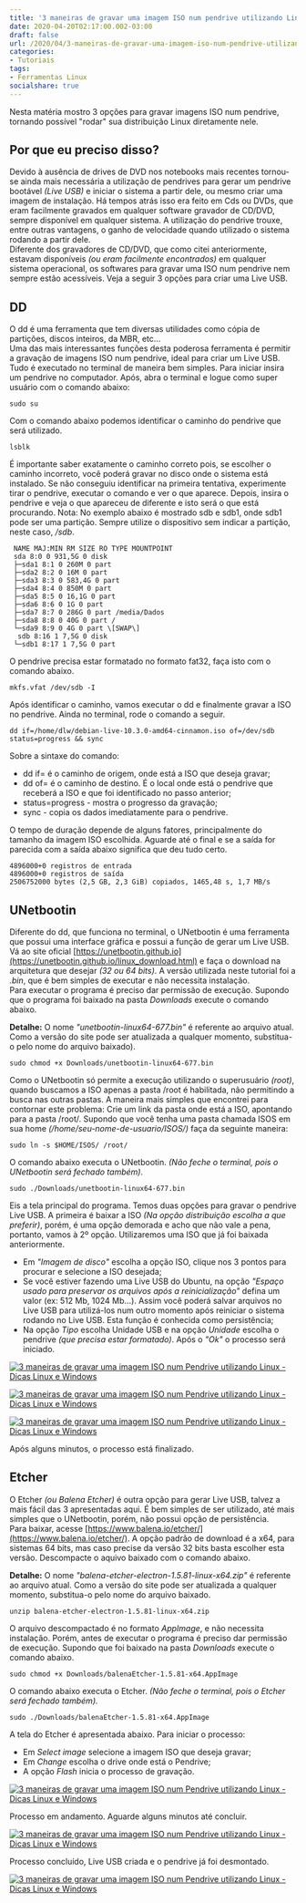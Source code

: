 ```yaml
---
title: '3 maneiras de gravar uma imagem ISO num pendrive utilizando Linux'
date: 2020-04-20T02:17:00.002-03:00
draft: false
url: /2020/04/3-maneiras-de-gravar-uma-imagem-iso-num-pendrive-utilizando-linux.html
categories:
- Tutoriais
tags: 
- Ferramentas Linux
socialshare: true
---
```


Nesta matéria mostro 3 opções para gravar imagens ISO num pendrive, tornando possível "rodar" sua distribuição Linux diretamente nele.

<!--more-->

## Por que eu preciso disso?
  
Devido à ausência de drives de DVD nos notebooks mais recentes tornou-se ainda mais necessária a utilização de pendrives para gerar um pendrive bootável _(Live USB)_ e iniciar o sistema a partir dele, ou mesmo criar uma imagem de instalação. Há tempos atrás isso era feito em Cds ou DVDs, que eram facilmente gravados em qualquer software gravador de CD/DVD, sempre disponível em qualquer sistema. A utilização do pendrive trouxe, entre outras vantagens, o ganho de velocidade quando utilizado o sistema rodando a partir dele.  
Diferente dos gravadores de CD/DVD, que como citei anteriormente, estavam disponíveis _(ou eram facilmente encontrados)_ em qualquer sistema operacional, os softwares para gravar uma ISO num pendrive nem sempre estão acessíveis. Veja a seguir 3 opções para criar uma Live USB.  

## DD
  
O dd é uma ferramenta que tem diversas utilidades como cópia de partições, discos inteiros, da MBR, etc...  
Uma das mais interessantes funções desta poderosa ferramenta é permitir a gravação de imagens ISO num pendrive, ideal para criar um Live USB.  
Tudo é executado no terminal de maneira bem simples. Para iniciar insira um pendrive no computador. Após, abra o terminal e logue como super usuário com o comando abaixo:  

`sudo su`

Com o comando abaixo podemos identificar o caminho do pendrive que será utilizado.  
  
`lsblk`

É importante saber exatamente o caminho correto pois, se escolher o caminho incorreto, você poderá gravar no disco onde o sistema está instalado. Se não conseguiu identificar na primeira tentativa, experimente tirar o pendrive, executar o comando e ver o que aparece. Depois, insira o pendrive e veja o que apareceu de diferente e isto será o que está procurando. Nota: No exemplo abaixo é mostrado sdb e sdb1, onde sdb1 pode ser uma partição. Sempre utilize o dispositivo sem indicar a partição, neste caso, _/sdb_.  
  
~~~
 NAME MAJ:MIN RM SIZE RO TYPE MOUNTPOINT  
 sda 8:0 0 931,5G 0 disk  
 ├─sda1 8:1 0 260M 0 part  
 ├─sda2 8:2 0 16M 0 part  
 ├─sda3 8:3 0 583,4G 0 part  
 ├─sda4 8:4 0 850M 0 part  
 ├─sda5 8:5 0 16,1G 0 part  
 ├─sda6 8:6 0 1G 0 part  
 ├─sda7 8:7 0 286G 0 part /media/Dados  
 ├─sda8 8:8 0 40G 0 part /  
 └─sda9 8:9 0 4G 0 part \[SWAP\]  
  sdb 8:16 1 7,5G 0 disk  
 └─sdb1 8:17 1 7,5G 0 part  
~~~
  
O pendrive precisa estar formatado no formato fat32, faça isto com o comando abaixo.  
  
`mkfs.vfat /dev/sdb -I`

Após identificar o caminho, vamos executar o dd e finalmente gravar a ISO no pendrive. Ainda no terminal, rode o comando a seguir.  
  

`dd if=/home/dlw/debian-live-10.3.0-amd64-cinnamon.iso of=/dev/sdb status=progress && sync`
  
Sobre a sintaxe do comando:  

*   dd if= é o caminho de origem, onde está a ISO que deseja gravar;
*   dd of= é o caminho de destino. É o local onde está o pendrive que receberá a ISO e que foi identificado no passo anterior;
*   status=progress - mostra o progresso da gravação;
*   sync - copia os dados imediatamente para o pendrive.

O tempo de duração depende de alguns fatores, principalmente do tamanho da imagem ISO escolhida. Aguarde até o final e se a saída for parecida com a saída abaixo significa que deu tudo certo.  
  
~~~
4896000+0 registros de entrada
4896000+0 registros de saída 
2506752000 bytes (2,5 GB, 2,3 GiB) copiados, 1465,48 s, 1,7 MB/s
~~~

## UNetbootin

Diferente do dd, que funciona no terminal, o UNetbootin é uma ferramenta que possui uma interface gráfica e possui a função de gerar um Live USB.  
Vá ao site oficial [https://unetbootin.github.io](https://unetbootin.github.io/linux_download.html) e faça o download na arquitetura que desejar _(32 ou 64 bits)_. A versão utilizada neste tutorial foi a _.bin_, que é bem simples de executar e não necessita instalação.  
Para executar o programa é preciso dar permissão de execução. Supondo que o programa foi baixado na pasta _Downloads_ execute o comando abaixo. 

**Detalhe:** O nome _"unetbootin-linux64-677.bin"_ é referente ao arquivo atual. Como a versão do site pode ser atualizada a qualquer momento, substitua-o pelo nome do arquivo baixado).
  
`sudo chmod +x Downloads/unetbootin-linux64-677.bin`

  
Como o UNetbootin só permite a execução utilizando o superusuário _(root)_, quando buscamos a ISO apenas a pasta /root é habilitada, não permitindo a busca nas outras pastas. A maneira mais simples que encontrei para contornar este problema: Crie um link da pasta onde está a ISO, apontando para a pasta /root/. Supondo que você tenha uma pasta chamada ISOS em sua home _(/home/seu-nome-de-usuario/ISOS/)_ faça da seguinte maneira:  
  
`sudo ln -s $HOME/ISOS/ /root/`
  
O comando abaixo executa o UNetbootin. _(Não feche o terminal, pois o UNetbootin será fechado também)._  

`sudo ./Downloads/unetbootin-linux64-677.bin`

Eis a tela principal do programa. Temos duas opções para gravar o pendrive Live USB. A primeira é baixar a ISO _(Na opção distribuição escolha a que preferir)_, porém, é uma opção demorada e acho que não vale a pena, portanto, vamos à 2º opção. Utilizaremos uma ISO que já foi baixada anteriormente.  

*   Em _"Imagem de disco"_ escolha a opção ISO, clique nos 3 pontos para procurar e selecione a ISO desejada;
*   Se você estiver fazendo uma Live USB do Ubuntu, na opção _"Espaço usado para preservar os arquivos após a reinicialização"_ defina um valor (ex: 512 Mb, 1024 Mb...). Assim você poderá salvar arquivos no Live USB para utilizá-los num outro momento após reiniciar o sistema rodando no Live USB. Esta função é conhecida como persistência;
*   Na opção _Tipo_ escolha Unidade USB e na opção _Unidade_ escolha o pendrive _(que precisa estar formatado)_. Após o _"Ok"_ o processo será iniciado.

[![3 maneiras de gravar uma imagem ISO num Pendrive utilizando Linux - Dicas Linux e Windows](https://1.bp.blogspot.com/-_muQ38cZ8ko/XpvW3XytiAI/AAAAAAAAOp0/exXkMDL8og0Q7T59aUdAK80G_csHocIigCNcBGAsYHQ/s1600/unet002.png "3 maneiras de gravar uma imagem ISO num Pendrive utilizando Linux - Dicas Linux e Windows")](https://1.bp.blogspot.com/-_muQ38cZ8ko/XpvW3XytiAI/AAAAAAAAOp0/exXkMDL8og0Q7T59aUdAK80G_csHocIigCNcBGAsYHQ/s1600/unet002.png)

[![3 maneiras de gravar uma imagem ISO num Pendrive utilizando Linux - Dicas Linux e Windows](https://4.bp.blogspot.com/-16PfeUrPqdI/XpvW3eloLtI/AAAAAAAAOp4/uFcj_djvQx0cAYwFSudF1JTQYEIzZ66FwCNcBGAsYHQ/s1600/unet003.png "3 maneiras de gravar uma imagem ISO num Pendrive utilizando Linux - Dicas Linux e Windows")](https://4.bp.blogspot.com/-16PfeUrPqdI/XpvW3eloLtI/AAAAAAAAOp4/uFcj_djvQx0cAYwFSudF1JTQYEIzZ66FwCNcBGAsYHQ/s1600/unet003.png)

[![3 maneiras de gravar uma imagem ISO num Pendrive utilizando Linux - Dicas Linux e Windows](https://3.bp.blogspot.com/--u8aJHGVVl0/XpvW4Fw3NeI/AAAAAAAAOp8/vg-XoH7XW8otThp6pW9dBjIkHmpz7By5QCNcBGAsYHQ/s1600/unet004.png "3 maneiras de gravar uma imagem ISO num Pendrive utilizando Linux - Dicas Linux e Windows")](https://3.bp.blogspot.com/--u8aJHGVVl0/XpvW4Fw3NeI/AAAAAAAAOp8/vg-XoH7XW8otThp6pW9dBjIkHmpz7By5QCNcBGAsYHQ/s1600/unet004.png)

Após alguns minutos, o processo está finalizado.  
  
## Etcher

O Etcher _(ou Balena Etcher)_ é outra opção para gerar Live USB, talvez a mais fácil das 3 apresentadas aqui. É bem simples de ser utilizado, até mais simples que o UNetbootin, porém, não possui opção de persistência.  
Para baixar, acesse [https://www.balena.io/etcher/](https://www.balena.io/etcher/). A opção padrão de download é a x64, para sistemas 64 bits, mas caso precise da versão 32 bits basta escolher esta versão. Descompacte o aquivo baixado com o comando abaixo.

**Detalhe:** O nome _"balena-etcher-electron-1.5.81-linux-x64.zip"_ é referente ao arquivo atual. Como a versão do site pode ser atualizada a qualquer momento, substitua-o pelo nome do arquivo baixado.
  
`unzip balena-etcher-electron-1.5.81-linux-x64.zip`
  
O arquivo descompactado é no formato _AppImage_, e não necessita instalação. Porém, antes de executar o programa é preciso dar permissão de execução. Supondo que foi baixado na pasta _Downloads_ execute o comando abaixo.  

`sudo chmod +x Downloads/balenaEtcher-1.5.81-x64.AppImage`
  
O comando abaixo executa o Etcher. _(Não feche o terminal, pois o Etcher será fechado também)._  

`sudo ./Downloads/balenaEtcher-1.5.81-x64.AppImage`

  
A tela do Etcher é apresentada abaixo. Para iniciar o processo:  

*   Em _Select image_ selecione a imagem ISO que deseja gravar;
*   Em _Change_ escolha o drive onde está o Pendrive;
*   A opção _Flash_ inicia o processo de gravação.


[![3 maneiras de gravar uma imagem ISO num Pendrive utilizando Linux - Dicas Linux e Windows](https://1.bp.blogspot.com/-4Xjj4ajUl4Q/XpZ1jh6FfOI/AAAAAAAAOm0/lOzC5YoP0Dov0SyGbfa4yUtayPNZbxRXgCNcBGAsYHQ/s640/Etcher1.png "3 maneiras de gravar uma imagem ISO num Pendrive utilizando Linux - Dicas Linux e Windows")](https://1.bp.blogspot.com/-4Xjj4ajUl4Q/XpZ1jh6FfOI/AAAAAAAAOm0/lOzC5YoP0Dov0SyGbfa4yUtayPNZbxRXgCNcBGAsYHQ/s1600/Etcher1.png)

Processo em andamento. Aguarde alguns minutos até concluir.  
  
[![3 maneiras de gravar uma imagem ISO num Pendrive utilizando Linux - Dicas Linux e Windows](https://3.bp.blogspot.com/-fmPIjcFJDsU/Xpvrrb9GCEI/AAAAAAAAOqY/f_IbV6IDXpgRfKhs0hh3ALe5oHd0WSh5gCNcBGAsYHQ/s640/etcher02.png "3 maneiras de gravar uma imagem ISO num Pendrive utilizando Linux - Dicas Linux e Windows")](https://3.bp.blogspot.com/-fmPIjcFJDsU/Xpvrrb9GCEI/AAAAAAAAOqY/f_IbV6IDXpgRfKhs0hh3ALe5oHd0WSh5gCNcBGAsYHQ/s1600/etcher02.png)

Processo concluído, Live USB criada e o pendrive já foi desmontado.  
  
[![3 maneiras de gravar uma imagem ISO num Pendrive utilizando Linux - Dicas Linux e Windows](https://2.bp.blogspot.com/-QcH5yCvidBQ/XpvrrSCopoI/AAAAAAAAOqU/yVEA3eth_oUeRXJLkDo3U7gesQBACrRlQCNcBGAsYHQ/s640/etcher03.png "3 maneiras de gravar uma imagem ISO num Pendrive utilizando Linux - Dicas Linux e Windows")](https://2.bp.blogspot.com/-QcH5yCvidBQ/XpvrrSCopoI/AAAAAAAAOqU/yVEA3eth_oUeRXJLkDo3U7gesQBACrRlQCNcBGAsYHQ/s1600/etcher03.png)
